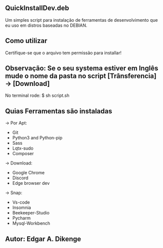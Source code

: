 ## QuickInstallDev.deb ##
Um simples script para instalação de ferramentas de desenvolvimento que eu uso em distros baseadas no DEBIAN. 

## Como utilizar ##

Certifique-se que o arquivo tem permissão para installar!


## Observação: Se o seu systema estiver em Inglês mude o nome da pasta no script [Trânsferencia] -> [Download]

No terminal rode:
$ sh script.sh

## Quias Ferramentas são instaladas ##

-> Por Apt:

 - Git
 - Python3 and Python-pip
 - Sass
 - Lqtx-sudo
 - Composer

-> Download:

 - Google Chrome
 - Discord
 - Edge browser dev

-> Snap:

 - Vs-code
 - Insomnia
 - Beekeeper-Studio
 - Pycharm
 - Mysql-Workbench

## Autor: Edgar A. Dikenge ##
